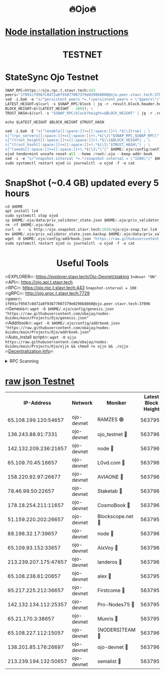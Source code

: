 <h1 align="center"> 🔥Ojo🔥</h1>

[Node installation instructions](https://github.com/obajay/nodes-Guides/tree/main/Projects/Ojo)
=

<h1 align="center"> TESTNET</h1>

# StateSync Ojo Testnet
```python
SNAP_RPC=https://ojo.rpc.t.stavr.tech:443
peers="1f091cf9567c0d72a0f93877007379e0298b8860@ojo.peer.stavr.tech:37096"
sed -i.bak -e "s/^persistent_peers *=.*/persistent_peers = \"$peers\"/" $HOME/.ojo/config/config.toml
LATEST_HEIGHT=$(curl -s $SNAP_RPC/block | jq -r .result.block.header.height); \
BLOCK_HEIGHT=$((LATEST_HEIGHT - 100)); \
TRUST_HASH=$(curl -s "$SNAP_RPC/block?height=$BLOCK_HEIGHT" | jq -r .result.block_id.hash)

echo $LATEST_HEIGHT $BLOCK_HEIGHT $TRUST_HASH

sed -i.bak -E "s|^(enable[[:space:]]+=[[:space:]]+).*$|\1true| ; \
s|^(rpc_servers[[:space:]]+=[[:space:]]+).*$|\1\"$SNAP_RPC,$SNAP_RPC\"| ; \
s|^(trust_height[[:space:]]+=[[:space:]]+).*$|\1$BLOCK_HEIGHT| ; \
s|^(trust_hash[[:space:]]+=[[:space:]]+).*$|\1\"$TRUST_HASH\"| ; \
s|^(seeds[[:space:]]+=[[:space:]]+).*$|\1\"\"|" $HOME/.ojo/config/config.toml
ojod tendermint unsafe-reset-all --home /root/.ojo --keep-addr-book
sed -i -e "s/^snapshot-interval *=.*/snapshot-interval = \"1500\"/" $HOME/.ojo/config/app.toml
sudo systemctl restart ojod && journalctl -u ojod -f -o cat
```
# SnapShot (~0.4 GB) updated every 5 hours
```python
cd $HOME
apt install lz4
sudo systemctl stop ojod
cp $HOME/.ojo/data/priv_validator_state.json $HOME/.ojo/priv_validator_state.json.backup
rm -rf $HOME/.ojo/data
curl -o - -L http://ojo.snapshot.stavr.tech:1026/ojo/ojo-snap.tar.lz4 | lz4 -c -d - | tar -x -C $HOME/.ojo --strip-components 2
mv $HOME/.ojo/priv_validator_state.json.backup $HOME/.ojo/data/priv_validator_state.json
wget -O $HOME/.ojo/config/addrbook.json "https://raw.githubusercontent.com/obajay/nodes-Guides/main/Projects/Ojo/addrbook.json"
sudo systemctl restart ojod && journalctl -u ojod -f -o cat
```
 <h1 align="center"> Useful Tools</h1>

🔥EXPLORER🔥:        https://explorer.stavr.tech/Ojo-Devnet/staking        `Indexer "ON"` \
🔥API🔥:                     https://ojo.api.t.stavr.tech \
🔥RPC🔥:                    https://ojo.rpc.t.stavr.tech:443              `Snapshot-interval = 100` \
🔥gRPC🔥:                  http://ojo.grpc.t.stavr.tech:7729 \
🔥peer🔥:                   `1f091cf9567c0d72a0f93877007379e0298b8860@ojo.peer.stavr.tech:37096` \
🔥Genesis🔥:    ```wget -O $HOME/.ojo/config/genesis.json "https://raw.githubusercontent.com/obajay/nodes-Guides/main/Projects/Ojo/genesis.json"``` \
🔥Addrbook🔥:    ```wget -O $HOME/.ojo/config/addrbook.json "https://raw.githubusercontent.com/obajay/nodes-Guides/main/Projects/Ojo/addrbook.json"``` \
🔥Auto_install script🔥: ```wget -O ojjo https://raw.githubusercontent.com/obajay/nodes-Guides/main/Projects/Ojo/ojjo && chmod +x ojjo && ./ojjo``` \
🔥[Decentralization Info](https://github.com/obajay/StateSync-snapshots/tree/main/Projects/Ojo/Decentralization)🔥



<details>
<summary>RPC Scanning</summary>

<h2 align="center"> We scan nodes in real time every 4 hours. And we provide the final result of RPC endpoints.
We cannot influence the operation of these nodes in any way. </h2>


```python
If Voting Power is higher than 0 --> then the Node is a validator of the network and may be subject to attack and be a potential threat to the chain.
```
```python
We marked such validators with a red symbol
```

</details>

[raw json Testnet](https://rpc-check.ojot.stavr.tech/ojot/rpc-ojot-result.json)
=


<table><tr><th>IP-Address</th><th>Network</th><th>Moniker</th><th>Latest Block Height</th><th>Earliest Block Height</th><th>Catching Up</th><th>Tx Index</th><th>Voting Power</th><th>Scan Time</th></tr><tr><td>65.108.199.120:54657</td><td>ojo-devnet</td><td>RAMZES 🟢</td><td>5637958</td><td>306156</td><td>False</td><td>on</td><td>0</td><td>2024-02-27T21:04:49.966047792UTC</td></tr><tr><td>136.243.88.91:7331</td><td>ojo-devnet</td><td>ojo_testnet 🔴</td><td>5637960</td><td>308845</td><td>False</td><td>on</td><td>1000</td><td>2024-02-27T21:04:58.058111787UTC</td></tr><tr><td>142.132.209.236:21657</td><td>ojo-devnet</td><td>node 🔴</td><td>5637962</td><td>350001</td><td>False</td><td>on</td><td>1999</td><td>2024-02-27T21:05:09.354197462UTC</td></tr><tr><td>65.109.70.45:16657</td><td>ojo-devnet</td><td>L0vd.com 🔴</td><td>5637963</td><td>695918</td><td>False</td><td>off</td><td>998</td><td>2024-02-27T21:05:17.144378069UTC</td></tr><tr><td>158.220.92.97:26677</td><td>ojo-devnet</td><td>AVIAONE 🔴</td><td>5637961</td><td>2754001</td><td>False</td><td>on</td><td>19926</td><td>2024-02-27T21:05:06.496725173UTC</td></tr><tr><td>78.46.99.50:22657</td><td>ojo-devnet</td><td>Staketab 🔴</td><td>5637963</td><td>4254801</td><td>False</td><td>on</td><td>1276</td><td>2024-02-27T21:05:17.377112825UTC</td></tr><tr><td>178.18.254.211:11657</td><td>ojo-devnet</td><td>CosmoBook 🔴</td><td>5637962</td><td>4392001</td><td>False</td><td>off</td><td>1047</td><td>2024-02-27T21:05:11.670107262UTC</td></tr><tr><td>51.159.220.202:26657</td><td>ojo-devnet</td><td>Blockscope.net 🔴</td><td>5637958</td><td>4425001</td><td>False</td><td>on</td><td>1984</td><td>2024-02-27T21:04:49.319467135UTC</td></tr><tr><td>88.198.32.17:39657</td><td>ojo-devnet</td><td>node 🔴</td><td>5637962</td><td>4710001</td><td>False</td><td>on</td><td>100731</td><td>2024-02-27T21:05:11.882488575UTC</td></tr><tr><td>65.109.93.152:33657</td><td>ojo-devnet</td><td>AlxVoy 🔴</td><td>5637962</td><td>4943001</td><td>False</td><td>on</td><td>4491415</td><td>2024-02-27T21:05:09.123777732UTC</td></tr><tr><td>213.239.207.175:47657</td><td>ojo-devnet</td><td>landeros 🔴</td><td>5637961</td><td>4967924</td><td>False</td><td>off</td><td>11083</td><td>2024-02-27T21:05:06.751438954UTC</td></tr><tr><td>65.108.238.61:20657</td><td>ojo-devnet</td><td>alex 🔴</td><td>5637958</td><td>5131001</td><td>False</td><td>on</td><td>11359</td><td>2024-02-27T21:04:49.625633350UTC</td></tr><tr><td>95.217.225.212:36657</td><td>ojo-devnet</td><td>Firstcome 🔴</td><td>5637959</td><td>5251946</td><td>False</td><td>on</td><td>13566</td><td>2024-02-27T21:04:55.744132540UTC</td></tr><tr><td>142.132.134.112:25357</td><td>ojo-devnet</td><td>Pro-Nodes75 🔴</td><td>5637959</td><td>5537959</td><td>False</td><td>on</td><td>24651</td><td>2024-02-27T21:04:53.024887703UTC</td></tr><tr><td>65.21.170.3:38657</td><td>ojo-devnet</td><td>Munris 🔴</td><td>5637959</td><td>5537959</td><td>False</td><td>off</td><td>20123</td><td>2024-02-27T21:04:55.420648486UTC</td></tr><tr><td>65.108.227.112:15057</td><td>ojo-devnet</td><td>[NODERS]TEAM 🔴</td><td>5637963</td><td>5537963</td><td>False</td><td>off</td><td>9999</td><td>2024-02-27T21:05:16.528640715UTC</td></tr><tr><td>138.201.85.176:26697</td><td>ojo-devnet</td><td>ojo-devnet 🔴</td><td>5637963</td><td>5537963</td><td>False</td><td>on</td><td>1000024000</td><td>2024-02-27T21:05:16.805722816UTC</td></tr><tr><td>213.239.194.132:50657</td><td>ojo-devnet</td><td>semalist 🔴</td><td>5637958</td><td>5540522</td><td>False</td><td>on</td><td>21037</td><td>2024-02-27T21:04:50.196190545UTC</td></tr></table>
